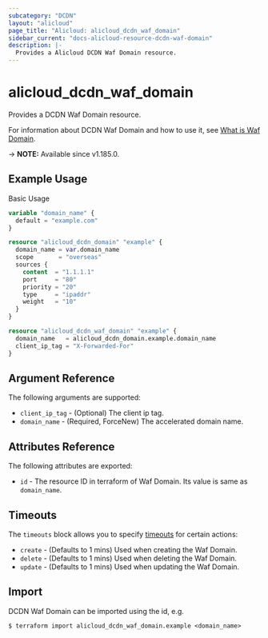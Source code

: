 ```yaml
---
subcategory: "DCDN"
layout: "alicloud"
page_title: "Alicloud: alicloud_dcdn_waf_domain"
sidebar_current: "docs-alicloud-resource-dcdn-waf-domain"
description: |-
  Provides a Alicloud DCDN Waf Domain resource.
---
```


# alicloud_dcdn_waf_domain

Provides a DCDN Waf Domain resource.

For information about DCDN Waf Domain and how to use it, see [What is Waf Domain](https://www.alibabacloud.com/help/en/dcdn/developer-reference/api-dcdn-2018-01-15-batchsetdcdnwafdomainconfigs).

-> **NOTE:** Available since v1.185.0.

## Example Usage

Basic Usage

```terraform
variable "domain_name" {
  default = "example.com"
}

resource "alicloud_dcdn_domain" "example" {
  domain_name = var.domain_name
  scope       = "overseas"
  sources {
    content  = "1.1.1.1"
    port     = "80"
    priority = "20"
    type     = "ipaddr"
    weight   = "10"
  }
}

resource "alicloud_dcdn_waf_domain" "example" {
  domain_name   = alicloud_dcdn_domain.example.domain_name
  client_ip_tag = "X-Forwarded-For"
}
```

## Argument Reference

The following arguments are supported:

* `client_ip_tag` - (Optional) The client ip tag.
* `domain_name` - (Required, ForceNew) The accelerated domain name.

## Attributes Reference

The following attributes are exported:

* `id` - The resource ID in terraform of Waf Domain. Its value is same as `domain_name`.

## Timeouts

The `timeouts` block allows you to specify [timeouts](https://www.terraform.io/docs/configuration-0-11/resources.html#timeouts) for certain actions:

* `create` - (Defaults to 1 mins) Used when creating the Waf Domain.
* `delete` - (Defaults to 1 mins) Used when deleting the Waf Domain.
* `update` - (Defaults to 1 mins) Used when updating the Waf Domain.

## Import

DCDN Waf Domain can be imported using the id, e.g.

```shell
$ terraform import alicloud_dcdn_waf_domain.example <domain_name>
```